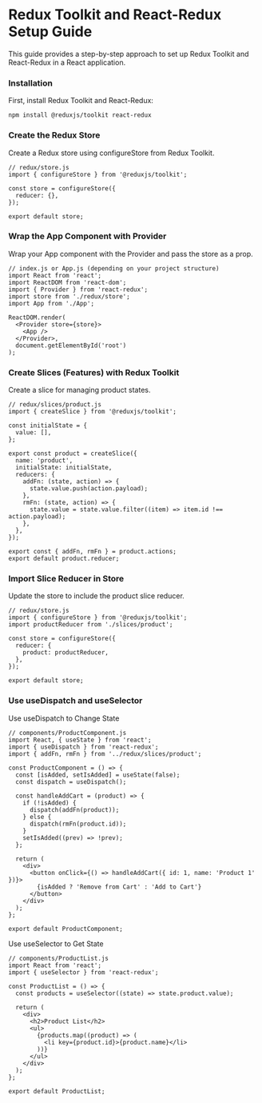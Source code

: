 # Redux Toolkit and React-Redux Setup Guide

This guide provides a step-by-step approach to set up Redux Toolkit and React-Redux in a React application.

### Installation

First, install Redux Toolkit and React-Redux:

    npm install @reduxjs/toolkit react-redux

### Create the Redux Store

Create a Redux store using configureStore from Redux Toolkit.

    // redux/store.js
    import { configureStore } from '@reduxjs/toolkit';

    const store = configureStore({
      reducer: {},
    });

    export default store;

### Wrap the App Component with Provider

Wrap your App component with the Provider and pass the store as a prop.

    // index.js or App.js (depending on your project structure)
    import React from 'react';
    import ReactDOM from 'react-dom';
    import { Provider } from 'react-redux';
    import store from './redux/store';
    import App from './App';

    ReactDOM.render(
      <Provider store={store}>
        <App />
      </Provider>,
      document.getElementById('root')
    );

### Create Slices (Features) with Redux Toolkit

Create a slice for managing product states.

    // redux/slices/product.js
    import { createSlice } from '@reduxjs/toolkit';

    const initialState = {
      value: [],
    };

    export const product = createSlice({
      name: 'product',
      initialState: initialState,
      reducers: {
        addFn: (state, action) => {
          state.value.push(action.payload);
        },
        rmFn: (state, action) => {
          state.value = state.value.filter((item) => item.id !== action.payload);
        },
      },
    });

    export const { addFn, rmFn } = product.actions;
    export default product.reducer;

### Import Slice Reducer in Store

Update the store to include the product slice reducer.

    // redux/store.js
    import { configureStore } from '@reduxjs/toolkit';
    import productReducer from './slices/product';

    const store = configureStore({
      reducer: {
        product: productReducer,
      },
    });

    export default store;

### Use useDispatch and useSelector

Use useDispatch to Change State

    // components/ProductComponent.js
    import React, { useState } from 'react';
    import { useDispatch } from 'react-redux';
    import { addFn, rmFn } from '../redux/slices/product';

    const ProductComponent = () => {
      const [isAdded, setIsAdded] = useState(false);
      const dispatch = useDispatch();

      const handleAddCart = (product) => {
        if (!isAdded) {
          dispatch(addFn(product));
        } else {
          dispatch(rmFn(product.id));
        }
        setIsAdded((prev) => !prev);
      };

      return (
        <div>
          <button onClick={() => handleAddCart({ id: 1, name: 'Product 1' })}>
            {isAdded ? 'Remove from Cart' : 'Add to Cart'}
          </button>
        </div>
      );
    };

    export default ProductComponent;

Use useSelector to Get State

    // components/ProductList.js
    import React from 'react';
    import { useSelector } from 'react-redux';

    const ProductList = () => {
      const products = useSelector((state) => state.product.value);

      return (
        <div>
          <h2>Product List</h2>
          <ul>
            {products.map((product) => (
              <li key={product.id}>{product.name}</li>
            ))}
          </ul>
        </div>
      );
    };

    export default ProductList;
